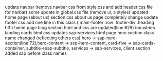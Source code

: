 update navbar (remove navbar css from style.css and add header.css file for navbar)
some update in global.css file (remove ul, a styles)
updated home page (about us) section css
about us page completely change
update footer css add one line in this class (.main-footer .row .footer-div .heading h3 )
home page blog section html and css are updated(line:629)
industries landing cards html css updates
sap-services.html page hero section class name changed (reflecting others css) hero -> sap-hero-section(line:72),hero-content -> sap-hero-content, card-five -> sap-cards-container, subtitle->sap-subtitle, services -> sap-services, client section added sap before class names
